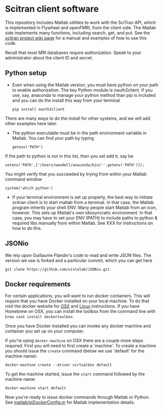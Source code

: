 # Scitran client software

This repository includes Matlab utilities to work with the SciTran API, which is implemented in Flywheel and openFMRI, from the client side.  The Matlab side implements many functions, including search, get, and put. See the [scitran project wiki page](https://github.com/scitran/client/wiki) for a manual and examples of how to use this code.

Recall that most MRI databases require authorization. Speak to your administrator about the client ID and secret.

## Python setup

* Even when using the Matlab version, you must have python on your path to enable authorization. The key Python module is oauth2client.  If you use, say, anaconda to manage your python method than pip is included and you can do the install this way from your terminal
   ```
   pip install oauth2client
   ```
There are many ways to do the install for other systems, and we will add other examples here later.

* The python executable must be in the path environment variable in Matlab.  You can find your path by typing
   ```
   getenv('PATH')
   ```
If the path to python is not in this list, then you set add it, say be
   ```
   setenv('PATH',['/Users/wandell/anaconda/bin/:',getenv('PATH')]);
   ```
You might verify that you succeeded by trying from within your Matlab command window
   ```
   system('which python')
   ```
* If your terminal environment is set up properly, the best way to initiate scitran client is to start matlab from a terminal.  In that case, the Matlab program inherits your shell ENV. Many people start Matlab from an icon, however. This sets up Matlab's own idiosyncratic environment. In that case, you may have to set your ENV (PATH) to include paths to python & required libs manually from within Matlab.  See XXX for instructions on how to do this.

## JSONio

We rely upon Guillaume Flandin's code to read and write JSON files.  The version we use is forked and a particular commit, which you can get here 
   ```
   git clone https://github.com/vistalab/JSONio.git
   ```
   
## Docker requirements

For certain applications, you will want to run docker containers. This will require that you have Docker installed on your local machine. To do that visit the docker website for [OSX](https://docs.docker.com/engine/installation/mac/) and [Linux](https://docs.docker.com/linux/step_one/) instructions. If you have Homebrew on OSX, you can install the toolbox from the command line with `brew cask install dockertoolbox`.

Once you have Docker installed you can invoke any docker machine and container you set up on your computer.

If you're using `docker-machine` on OSX there are a couple more steps required. First you will need to first create a 'machine'. To create a machine you should issue the `create` command (below we use 'default' for the machine name):

   ```
   docker-machine create --driver virtualbox default
   ```

To get the machine started, issue the `start` command followed by the machine name:

  ```
  docker-machine start default
  ```
Now you're ready to issue docker commands through Matlab or Python. See [matlab/stDockerConfig.m](https://github.com/scitran/client/blob/master/matlab/stDockerConfig.m) for Matlab implementation details.



